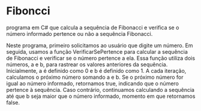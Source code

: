 # Fiboncci
 programa em C# que calcula a sequência de Fibonacci e verifica se o número informado pertence ou não a sequência Fibonacci.
 
Neste programa, primeiro solicitamos ao usuário que digite um número. 
Em seguida, usamos a função VerificarSePertence para calcular a sequência de Fibonacci e verificar se o número pertence a ela. 
Essa função utiliza dois números, a e b, para rastrear os valores anteriores da sequência. 
Inicialmente, a é definido como 0 e b é definido como 1. 
A cada iteração, calculamos o próximo número somando a e b. Se o próximo número for igual ao número informado, retornamos true, indicando que o número pertence à sequência. 
Caso contrário, continuamos calculando a sequência até que b seja maior que o número informado, momento em que retornamos false.
